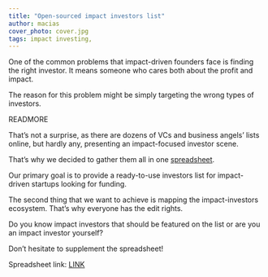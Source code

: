 ```yaml
---
title: "Open-sourced impact investors list"
author: macias
cover_photo: cover.jpg
tags: impact investing,
---
```


One of the common problems that impact-driven founders face is finding the right investor. It means someone who cares both about the profit and impact.

The reason for this problem might be simply targeting the wrong types of investors.

READMORE

That’s not a surprise, as there are dozens of VCs and business angels’ lists online, but hardly any, presenting an impact-focused investor scene.

That’s why we decided to gather them all in one [spreadsheet](https://docs.google.com/spreadsheets/d/1KKJozFWOLnUAIbPoJUvxrUI0e2OzjttuzJf-SkQWH98/edit?usp=sharing).

Our primary goal is to provide a ready-to-use investors list for impact-driven startups looking for funding.

The second thing that we want to achieve is mapping the impact-investors ecosystem. That’s why everyone has the edit rights.

Do you know impact investors that should be featured on the list or are you an impact investor yourself?

Don’t hesitate to supplement the spreadsheet!

Spreadsheet link: [LINK](https://docs.google.com/spreadsheets/d/1KKJozFWOLnUAIbPoJUvxrUI0e2OzjttuzJf-SkQWH98/edit?usp=sharing)
